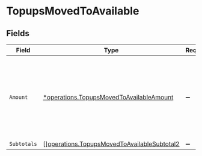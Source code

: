 # TopupsMovedToAvailable


## Fields

| Field                                                                                                      | Type                                                                                                       | Required                                                                                                   | Description                                                                                                |
| ---------------------------------------------------------------------------------------------------------- | ---------------------------------------------------------------------------------------------------------- | ---------------------------------------------------------------------------------------------------------- | ---------------------------------------------------------------------------------------------------------- |
| `Amount`                                                                                                   | [*operations.TopupsMovedToAvailableAmount](../../models/operations/topupsmovedtoavailableamount.md)        | :heavy_minus_sign:                                                                                         | In v2 endpoints, monetary amounts are represented as objects with a `currency` and `value` field.          |
| `Subtotals`                                                                                                | [][operations.TopupsMovedToAvailableSubtotal2](../../models/operations/topupsmovedtoavailablesubtotal2.md) | :heavy_minus_sign:                                                                                         | N/A                                                                                                        |